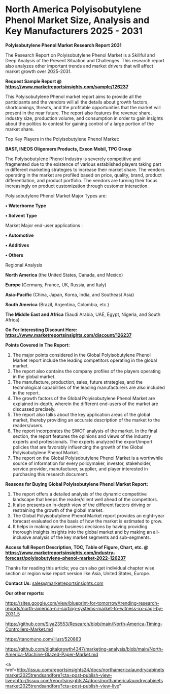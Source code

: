 # North America Polyisobutylene Phenol Market Size, Analysis and Key Manufacturers 2025 - 2031

<strong>Polyisobutylene Phenol Market Research Report 2031</strong>

The Research Report on Polyisobutylene Phenol Market is a Skillful and Deep Analysis of the Present Situation and Challenges. This research report also analyzes other important trends and market drivers that will affect market growth over 2025-2031.

<strong>Request Sample Report @ <a href=https://www.marketreportsinsights.com/sample/126237>https://www.marketreportsinsights.com/sample/126237</a></strong>

This Polyisobutylene Phenol market report aims to provide all the participants and the vendors will all the details about growth factors, shortcomings, threats, and the profitable opportunities that the market will present in the near future. The report also features the revenue share, industry size, production volume, and consumption in order to gain insights about the politics to contest for gaining control of a large portion of the market share.

Top Key Players in the Polyisobutylene Phenol Market:

<strong>BASF, INEOS Oligomers Products, Exxon Mobil, TPC Group</strong>

The Polyisobutylene Phenol Industry is severely competitive and fragmented due to the existence of various established players taking part in different marketing strategies to increase their market share. The vendors operating in the market are profiled based on price, quality, brand, product differentiation, and product portfolio. The vendors are turning their focus increasingly on product customization through customer interaction.

Polyisobutylene Phenol Market Major Types are:

<strong>• Waterborne Type

• Solvent Type</strong>

Market Major end-user applications :

<strong>• Automotive

• Additives

• Others</strong>

Regional Analysis

</u><strong><b>North America</b></strong> (the United States, Canada, and Mexico)

<strong><b>Europe </b></strong>(Germany, France, UK, Russia, and Italy)

<strong><b>Asia-Pacific</b></strong> (China, Japan, Korea, India, and Southeast Asia)

<strong><b>South America</b></strong> (Brazil, Argentina, Colombia, etc.)

<strong><b>The Middle East and Africa</b></strong> (Saudi Arabia, UAE, Egypt, Nigeria, and South Africa)

<strong>Go For Interesting Discount Here: <a href=https://www.marketreportsinsights.com/discount/126237>https://www.marketreportsinsights.com/discount/126237</a></strong>

<strong>Points Covered in The Report:</strong>
<ol>
  <li>The major points considered in the Global Polyisobutylene Phenol Market report include the leading competitors operating in the global market.</li>
  <li>The report also contains the company profiles of the players operating in the global market.</li>
  <li>The manufacture, production, sales, future strategies, and the technological capabilities of the leading manufacturers are also included in the report.</li>
  <li>The growth factors of the Global Polyisobutylene Phenol Market are explained in-depth, wherein the different end-users of the market are discussed precisely.</li>
  <li>The report also talks about the key application areas of the global market, thereby providing an accurate description of the market to the readers/users.</li>
  <li>The report incorporates the SWOT analysis of the market. In the final section, the report features the opinions and views of the industry experts and professionals. The experts analyzed the export/import policies that are favorably influencing the growth of the Global Polyisobutylene Phenol Market.</li>
  <li>The report on the Global Polyisobutylene Phenol Market is a worthwhile source of information for every policymaker, investor, stakeholder, service provider, manufacturer, supplier, and player interested in purchasing this research document.</li>
</ol>
<strong>Reasons for Buying Global Polyisobutylene Phenol Market Report:</strong>

<ol>
  <li>The report offers a detailed analysis of the dynamic competitive landscape that keeps the reader/client well ahead of the competitors.</li>
  <li>It also presents an in-depth view of the different factors driving or restraining the growth of the global market.</li>
  <li>The Global Polyisobutylene Phenol Market report provides an eight-year forecast evaluated on the basis of how the market is estimated to grow.</li>
  <li>It helps in making aware business decisions by having providing thorough insights insights into the global market and by making an all-inclusive analysis of the key market segments and sub-segments.</li>
</ol>
<strong>Access full Report Description, TOC, Table of Figure, Chart, etc. @ <a href=https://www.marketreportsinsights.com/industry-forecast/polyisobutylene-phenol-market-2022-126237>https://www.marketreportsinsights.com/industry-forecast/polyisobutylene-phenol-market-2022-126237</a></strong>


Thanks for reading this article; you can also get individual chapter wise section or region wise report version like Asia, United States, Europe.

<strong>Contact Us:</strong>
sales@marketreportsinsights.com

<strong>Our other reports:</strong>

<a href=https://sites.google.com/view/blueprint-for-tomorrow/trending-research-reports/north-america-nir-sorting-systems-market-to-witness-xx-cagr-by-2031_5>https://sites.google.com/view/blueprint-for-tomorrow/trending-research-reports/north-america-nir-sorting-systems-market-to-witness-xx-cagr-by-2031_5</a>

<a href=https://github.com/Siya23553/Research/blob/main/North-America-Timing-Controllers-Market.md>https://github.com/Siya23553/Research/blob/main/North-America-Timing-Controllers-Market.md</a>

<a href=https://tanomuno.com/illust/520863>https://tanomuno.com/illust/520863</a>

<a href=https://github.com/digitalgrowth4347/marketing-analysis/blob/main/North-America-Machine-Glazed-Paper-Market.md>https://github.com/digitalgrowth4347/marketing-analysis/blob/main/North-America-Machine-Glazed-Paper-Market.md</a>

<a href=http://issuu.com/reportsinsights24/docs/northamericalaundrycabinetsmarket2025trendsandfore?cta=post-publish-view-live>http://issuu.com/reportsinsights24/docs/northamericalaundrycabinetsmarket2025trendsandfore?cta=post-publish-view-live</a>"
